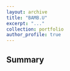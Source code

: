 ```yaml
---
layout: archive
title: "BAMB.U"
excerpt: "..."
collection: portfolio
author_profile: true
---
```


## Summary






